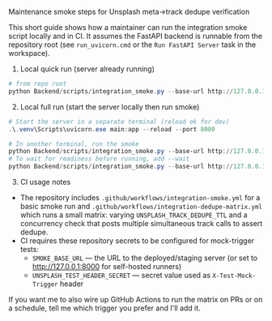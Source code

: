 Maintenance smoke steps for Unsplash meta->track dedupe verification

This short guide shows how a maintainer can run the integration smoke script
locally and in CI. It assumes the FastAPI backend is runnable from the
repository root (see `run_uvicorn.cmd` or the `Run FastAPI Server` task in
the workspace).

1) Local quick run (server already running)

```powershell
# from repo root
python Backend/scripts/integration_smoke.py --base-url http://127.0.0.1:8000 --photo-id smoke-maintainer --mock-trigger --dedupe-ttl 1
```

2) Local full run (start the server locally then run smoke)

```powershell
# Start the server in a separate terminal (reload ok for dev)
.\.venv\Scripts\uvicorn.exe main:app --reload --port 8000

# In another terminal, run the smoke
python Backend/scripts/integration_smoke.py --base-url http://127.0.0.1:8000 --photo-id smoke-maintainer --mock-trigger --dedupe-ttl 1
# To wait for readiness before running, add --wait
python Backend/scripts/integration_smoke.py --base-url http://127.0.0.1:8000 --photo-id smoke-maintainer --mock-trigger --wait --dedupe-ttl 1
```

3) CI usage notes

- The repository includes `.github/workflows/integration-smoke.yml` for a
  basic smoke run and `.github/workflows/integration-dedupe-matrix.yml` which
  runs a small matrix: varying `UNSPLASH_TRACK_DEDUPE_TTL` and a concurrency
  check that posts multiple simultaneous track calls to assert dedupe.
- CI requires these repository secrets to be configured for mock-trigger tests:
  - `SMOKE_BASE_URL` — the URL to the deployed/staging server (or set to http://127.0.0.1:8000 for self-hosted runners)
  - `UNSPLASH_TEST_HEADER_SECRET` — secret value used as `X-Test-Mock-Trigger` header

If you want me to also wire up GitHub Actions to run the matrix on PRs or
on a schedule, tell me which trigger you prefer and I'll add it.
